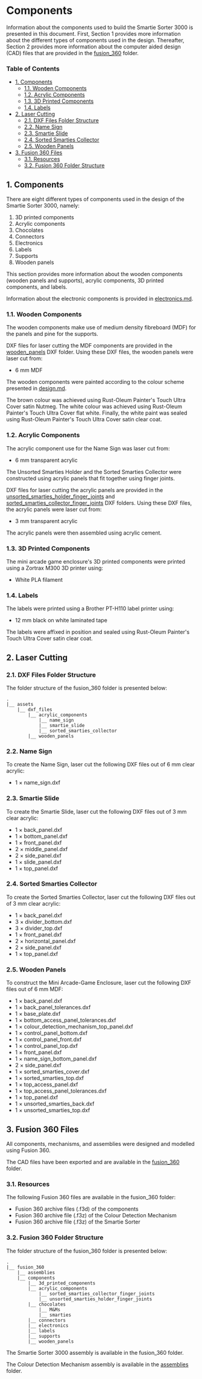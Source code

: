 # Components

Information about the components used to build the Smartie Sorter 3000 is presented in this document. First, Section 1 provides more information about the different types of components used in the design. Thereafter, Section 2 provides more information about the computer aided design (CAD) files that are provided in the [fusion_360](https://github.com/pieterberg/Smartie-Sorter/tree/main/fusion_360) folder.

### Table of Contents

- [1. Components](#1-components)
  - [1.1. Wooden Components](#11-wooden-components)
  - [1.2. Acrylic Components](#12-acrylic-components)
  - [1.3. 3D Printed Components](#13-3d-printed-components)
  - [1.4. Labels](#14-labels)
- [2. Laser Cutting](#2-laser-cutting)
  - [2.1. DXF Files Folder Structure](#21-dxf-files-folder-structure)
  - [2.2. Name Sign](#22-name-sign)
  - [2.3. Smartie Slide](#23-smartie-slide)
  - [2.4. Sorted Smarties Collector](#24-sorted-smarties-collector)
  - [2.5. Wooden Panels](#25-wooden-panels)
- [3. Fusion 360 Files](#3-fusion-360-files)
  - [3.1. Resources](#31-resources)
  - [3.2. Fusion 360 Folder Structure](#32-fusion-360-folder-structure)

## 1. Components

There are eight different types of components used in the design of the Smartie Sorter 3000, namely: 

1. 3D printed components
2. Acrylic components
3. Chocolates
4. Connectors
5. Electronics
6. Labels
7. Supports
8. Wooden panels

This section provides more information about the wooden components (wooden panels and supports), acrylic components, 3D printed components, and labels.

Information about the electronic components is provided in [electronics.md](https://github.com/pieterberg/Smartie-Sorter/blob/main/documentation/electronics.md).

### 1.1. Wooden Components

The wooden components make use of medium density fibreboard (MDF) for the panels and pine for the supports.

DXF files for laser cutting the MDF components are provided in the [wooden_panels](https://github.com/pieterberg/Smartie-Sorter/tree/main/assets/dxf_files/wooden_panels) DXF folder. Using these DXF files, the wooden panels were laser cut from:

- 6 mm MDF

The wooden components were painted according to the colour scheme presented in [design.md](https://github.com/pieterberg/Smartie-Sorter/blob/main/documentation/design.md).

The brown colour was achieved using Rust-Oleum Painter's Touch Ultra Cover satin Nutmeg. The white colour was achieved using Rust-Oleum Painter's Touch Ultra Cover flat white. Finally, the white paint was sealed using Rust-Oleum Painter's Touch Ultra Cover satin clear coat.

### 1.2. Acrylic Components

The acrylic component use for the Name Sign was laser cut from:

- 6 mm transparent acrylic

The Unsorted Smarties Holder and the Sorted Smarties Collector were constructed using acrylic panels that fit together using finger joints.

DXF files for laser cutting the acrylic panels are provided in the [unsorted_smarties_holder_finger_joints](https://github.com/pieterberg/Smartie-Sorter/tree/main/assets/dxf_files/unsorted_smarties_holder_finger_joints) and [sorted_smarties_collector_finger_joints](https://github.com/pieterberg/Smartie-Sorter/tree/main/assets/dxf_files/sorted_smarties_collector_finger_joints) DXF folders. Using these DXF files, the acrylic panels were laser cut from: 

- 3 mm transparent acrylic

The acrylic panels were then assembled using acrylic cement.

### 1.3. 3D Printed Components

The mini arcade game enclosure's 3D printed components were printed using a Zortrax M300 3D printer using:

- White PLA filament

### 1.4. Labels

The labels were printed using a Brother PT-H110 label printer using:

- 12 mm black on white laminated tape

The labels were affixed in position and sealed using Rust-Oleum Painter's Touch Ultra Cover satin clear coat.

## 2. Laser Cutting

### 2.1. DXF Files Folder Structure

The folder structure of the fusion_360 folder is presented below:

```
.
|__ assets
    |__ dxf_files
        |__ acrylic_components
            |__ name_sign
            |__ smartie_slide
            |__ sorted_smarties_collector
        |__ wooden_panels
```

### 2.2. Name Sign

To create the Name Sign, laser cut the following DXF files out of 6 mm clear acrylic:

- 1 × name_sign.dxf

### 2.3. Smartie Slide

To create the Smartie Slide, laser cut the following DXF files out of 3 mm clear acrylic:

- 1 × back_panel.dxf
- 1 × bottom_panel.dxf
- 1 × front_panel.dxf
- 2 × middle_panel.dxf
- 2 × side_panel.dxf
- 1 × slide_panel.dxf
- 1 × top_panel.dxf

### 2.4. Sorted Smarties Collector

To create the Sorted Smarties Collector, laser cut the following DXF files out of 3 mm clear acrylic:

- 1 × back_panel.dxf
- 3 × divider_bottom.dxf
- 3 × divider_top.dxf
- 1 × front_panel.dxf
- 2 × horizontal_panel.dxf
- 2 × side_panel.dxf
- 1 × top_panel.dxf

### 2.5. Wooden Panels

To construct the Mini Arcade-Game Enclosure, laser cut the following DXF files out of 6 mm MDF:

- 1 × back_panel.dxf
- 1 × back_panel_tolerances.dxf
- 1 × base_plate.dxf
- 1 × bottom_access_panel_tolerances.dxf
- 1 × colour_detection_mechanism_top_panel.dxf
- 1 × control_panel_bottom.dxf
- 1 × control_panel_front.dxf
- 1 × control_panel_top.dxf
- 1 × front_panel.dxf
- 1 × name_sign_bottom_panel.dxf
- 2 × side_panel.dxf
- 1 × sorted_smarties_cover.dxf
- 1 × sorted_smarties_top.dxf
- 1 × top_access_panel.dxf
- 1 × top_access_panel_tolerances.dxf
- 1 × top_panel.dxf
- 1 × unsorted_smarties_back.dxf
- 1 × unsorted_smarties_top.dxf

## 3. Fusion 360 Files

All components, mechanisms, and assemblies were designed and modelled using Fusion 360.

The CAD files have been exported and are available in the [fusion_360](https://github.com/pieterberg/Smartie-Sorter/tree/main/fusion_360) folder.

### 3.1. Resources

The following Fusion 360 files are available in the fusion_360 folder:

- Fusion 360 archive files (.f3d) of the components
- Fusion 360 archive file (.f3z) of the Colour Detection Mechanism
- Fusion 360 archive file (.f3z) of the Smartie Sorter

### 3.2. Fusion 360 Folder Structure

The folder structure of the fusion_360 folder is presented below:

```
.
|__ fusion_360
    |__ assemblies
    |__ components
        |__ 3d_printed_components
        |__ acrylic_components
            |__ sorted_smarties_collector_finger_joints
            |__ unsorted_smarties_holder_finger_joints
        |__ chocolates
            |__ M&Ms
            |__ smarties
        |__ connectors
        |__ electronics
        |__ labels      
        |__ supports
        |__ wooden_panels
```
The Smartie Sorter 3000 assembly is available in the fusion_360 folder.

The Colour Detection Mechanism assembly is available in the [assemblies](https://github.com/pieterberg/Smartie-Sorter/tree/main/fusion_360/assemblies) folder.


